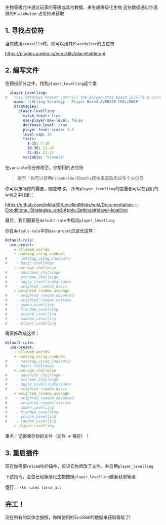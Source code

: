 生物等级允许通过玩家的等级或其他数据，来生成等级化生物
这些数据通过你选择的`PlaceHolder`占位符来获取

## 1. 寻找占位符

当你使用`ecoskills`时，你可以用其`PlaceHolder`的占位符

<https://plugins.auxilor.io/ecoskills/placeholderapi>

## 2. 编写文件

在预设部分之中，找到`player_Levelling`这个类

```yaml
  player_Levelling:
#   This Strategy Preset controls the player-stat based levelling system.
    name: 'LVLling Strategy - Player Based AVERAGE CHALLENGE'
    strategies:
      player-levelling:
        match-level: true
        use-player-max-level: false
        decrease-level: true
        player-level-scale: 1.0
        level-cap: 30
        tiers:
          1-15: 1-10
          16-30: 11-20
          31-45: 21-25
        variable: '%level%'
```

在`variable`部分修改至，你想用的占位符

> 提示：你可以使用`PlaceHolder`的`maths`模块来高效添加多个占位符

你可以按照你的需要，随意修改。 所有`player_levelling`的变量都可以在我们的wiki之中找到：

<https://github.com/lokka30/LevelledMobs/wiki/Documentation---Conditions,-Strategies,-and-Apply-Settings#player-levelling>

最后，我们需要在`default-rule`中启动`player_levelling`

你在`default-rule`中的`use-preset`应该长这样：

```yaml
default-rule:
  use-preset:
    - allowed_worlds
    - nametag_using_numbers
#    - nametag_using_indicator
#    - basic_challenge
    - average_challenge
#    - advanced_challenge
#    - extreme_challenge
#    - apply_LevellingVariance
#    - weighted_random_basic
    - weighted_random_average
#    - weighted_random_advanced
#    - weighted_random_extreme
#    - spawn_Levelling
#    - blended_Levelling
#    - ycoord_Levelling
#    - random_Levelling
#    - player_Levelling
```

需要修改成这样：

```yaml
default-rule:
  use-preset:
    - allowed_worlds
    - nametag_using_numbers
#    - nametag_using_indicator
#    - basic_challenge
    - average_challenge
#    - advanced_challenge
#    - extreme_challenge
#    - apply_LevellingVariance
#    - weighted_random_basic
    - weighted_random_average
#    - weighted_random_advanced
#    - weighted_random_extreme
#    - spawn_Levelling
#    - blended_Levelling
#    - ycoord_Levelling
#    - random_Levelling
    - player_Levelling
```

重点！记得保存你的文件（文件 -> 保存）！

## 3. 重启插件

现在你需要`reload`你的插件，告诉它你修改了文件，并启用`player_levelling`

下述指令，会使已经等级化生物按照`player_levelling`重新获取等级

运行： `/lm rules force_all`

## 完工！

现在所有的实体会按照，你所使用的EcoSkill的数据来获取等级了!
